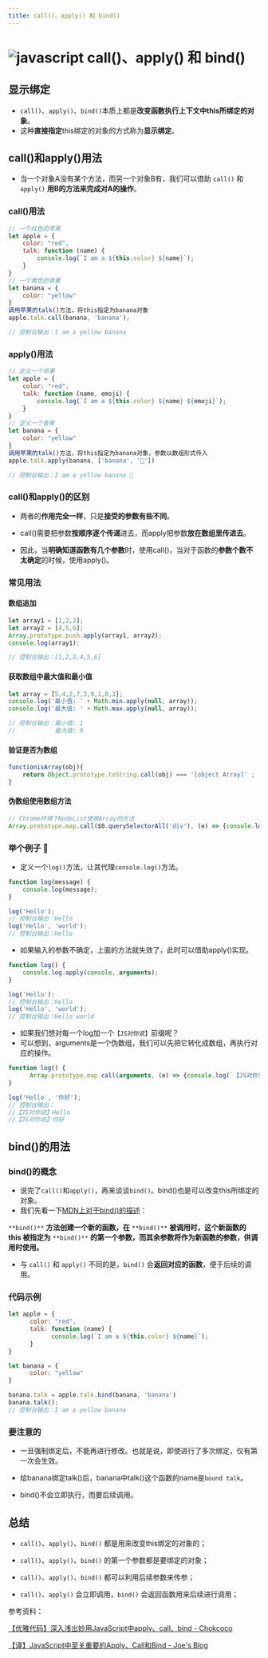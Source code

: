 ```yaml
---
title: call()、apply() 和 bind()
---
```


# ![javascript](https://zhuye-1308301598.file.myqcloud.com/icons/javascript.png) call()、apply() 和 bind()

## 显示绑定

- `call()`、`apply()`、`bind()`本质上都是**改变函数执行上下文中this所绑定的对象**。
- 这种**直接指定**this绑定的对象的方式称为**显示绑定**。



## call()和apply()用法

- 当一个对象A没有某个方法，而另一个对象B有，我们可以借助 `call()` 和 `apply()` **用B的方法来完成对A的操作**。

### call()用法

```javascript
// 一个红色的苹果
let apple = {
	color: "red",
	talk: function (name) {
		console.log(`I am a ${this.color} ${name}`);
	}
}
// 一个黄色的香蕉
let banana = {
	color: "yellow"
}
调用苹果的talk()方法，将this指定为banana对象
apple.talk.call(banana, 'banana');

// 控制台输出：I am a yellow banana
```

### apply()用法

```javascript
// 定义一个苹果
let apple = {
	color: "red",
	talk: function (name, emoji) {
		console.log(`I am a ${this.color} ${name} ${emoji}`);
	}
}
// 定义一个香蕉
let banana = {
	color: "yellow"
}
调用苹果的talk()方法，将this指定为banana对象，参数以数组形式传入
apple.talk.apply(banana, ['banana', '🍌'])

// 控制台输出：I am a yellow banana 🍌
```

### call()和apply()的区别

- 两者的**作用完全一样**，只是**接受的参数有些不同**。
- call()需要把参数**按顺序逐个传递**进去，而apply把参数**放在数组里传进去**。

- 因此，当**明确知道函数有几个参数**时，使用call()，当对于函数的**参数个数不太确定**的时候，使用apply()。

### 常见用法

#### 数组追加

```javascript
let array1 = [1,2,3];
let array2 = [4,5,6];
Array.prototype.push.apply(array1, array2);
console.log(array1);

// 控制台输出：[1,2,3,4,5,6]
```

#### 获取数组中最大值和最小值

```javascript
let array = [5,4,2,7,3,9,1,8,3];
console.log('最小值: ' + Math.min.apply(null, array));
console.log('最大值: ' + Math.max.apply(null, array));

// 控制台输出：最小值: 1
//           最大值: 9
```

#### 验证是否为数组

```javascript
functionisArray(obj){ 
    return Object.prototype.toString.call(obj) === '[object Array]' ;
}
```

#### 伪数组使用数组方法

```javascript
// Chrome环境下NodeList使用Array的方法
Array.prototype.map.call($0.querySelectorAll('div'), (e) => {console.log(e)});
```

### 举个例子 🌰

- 定义一个`log()`方法，让其代理`console.log()`方法。

```javascript
function log(message) {
    console.log(message);
}

log('Hello');
// 控制台输出：Hello
log('Hello', 'world');
// 控制台输出：Hello
```

- 如果输入的参数不确定，上面的方法就失效了，此时可以借助apply()实现。

```javascript
function log() {
    console.log.apply(console, arguments);
}

log('Hello');
// 控制台输出：Hello
log('Hello', 'world');
// 控制台输出：Hello world
```

- 如果我们想对每一个log加一个`【JS对你说】`前缀呢？
- 可以想到，arguments是一个伪数组，我们可以先把它转化成数组，再执行对应的操作。

```javascript
function log() {
	  Array.prototype.map.call(arguments, (e) => {console.log(`【JS对你说】${e}`)});
}

log('Hello', '你好');
// 控制台输出：
//【JS对你说】Hello
//【JS对你说】你好
```



## bind()的用法

### bind()的概念

- 说完了`call()`和`apply()`，再来谈谈`bind()`。bind()也是可以改变this所绑定的对象。
- 我们先看一下[MDN上对于bind()的描述](https://developer.mozilla.org/zh-CN/docs/Web/JavaScript/Reference/Global_Objects/Function/bind)：

`**bind()**` **方法创建一个新的函数，在** `**bind()**` **被调用时，这个新函数的 this 被指定为** `**bind()**` **的第一个参数，而其余参数将作为新函数的参数，供调用时使用。**

- 与 `call()` 和 `apply()` 不同的是，`bind()` 会**返回对应的函数**，便于后续的调用。

### 代码示例

```javascript
let apple = {
	  color: "red",
	  talk: function (name) {
		    console.log(`I am a ${this.color} ${name}`);
	  }
}

let banana = {
	  color: "yellow"
}

banana.talk = apple.talk.bind(banana, 'banana')
banana.talk();
// 控制台输出：I am a yellow banana
```

### 要注意的

- 一旦强制绑定后，不能再进行修改。也就是说，即使进行了多次绑定，仅有第一次会生效。
- 给banana绑定talk()后，banana中talk()这个函数的name是`bound talk`。

- bind()不会立即执行，而要后续调用。



## 总结

- `call()`、`apply()`、`bind()` 都是用来改变this绑定的对象的；
- `call()`、`apply()`、`bind()` 的第一个参数都是要绑定的对象；

- `call()`、`apply()`、`bind()` 都可以利用后续参数来传参；
- `call()`、`apply()` 会立即调用，`bind()` 会返回函数用来后续进行调用；





参考资料：

[【优雅代码】深入浅出妙用JavaScript中apply、call、bind - Chokcoco](https://www.cnblogs.com/coco1s/p/4833199.html)

[【译】JavaScript中至关重要的Apply、Call和Bind - Joe's Blog](https://hijiangtao.github.io/2017/05/07/Full-Usage-of-Apply-Call-and-Bind-in-JavaScript/)